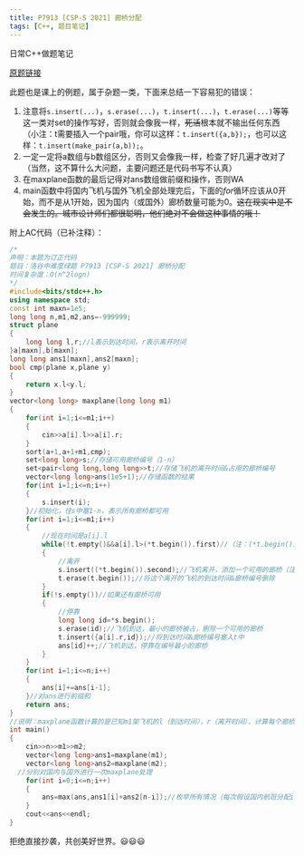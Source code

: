 ```yaml
---
title: P7913 [CSP-S 2021] 廊桥分配
tags: [C++, 题目笔记]
---
```

日常C++做题笔记

<!--more--->

[原题链接](https://www.luogu.com.cn/problem/P7913)

此题也是课上的例题，属于杂题一类，下面来总结一下容易犯的错误：

1. 注意将```s.insert(...)```，```s.erase(...)```，```t.insert(...)```，```t.erase(...)```等等这一类对set的操作写好，否则就会像我一样，~~死活~~根本就不输出任何东西（小注：t需要插入一个pair哦，你可以这样：```t.insert({a,b});```，也可以这样：```t.insert(make_pair(a,b));```。
2. 一定一定将a数组与b数组区分，否则又会像我一样，检查了好几遍才改对了（当然，这不算什么大问题，主要问题还是代码书写不认真）
3. 在maxplane函数的最后记得对ans数组做前缀和操作，否则WA
4. main函数中将国内飞机与国外飞机全部处理完后，下面的$for$循环应该从0开始，而不是从1开始，因为国内（或国外）廊桥数量可能为0。~~这在现实中是不会发生的。城市设计师们都很聪明，他们绝对不会做这种事情的哦！~~

附上AC代码（已补注释）：
```cpp
/*
声明：本题为订正代码 
题目：洛谷中难度绿题 P7913 [CSP-S 2021] 廊桥分配
时间复杂度：O(n^2logn)
*/ 
#include<bits/stdc++.h>
using namespace std;
const int maxn=1e5;
long long n,m1,m2,ans=-999999;
struct plane
{
	long long l,r;//l表示到达时间，r表示离开时间
}a[maxn],b[maxn];
long long ans1[maxn],ans2[maxn];
bool cmp(plane x,plane y)
{
	return x.l<y.l;
}
vector<long long> maxplane(long long m1)
{
	for(int i=1;i<=m1;i++)
	{
		cin>>a[i].l>>a[i].r;
	}
	sort(a+1,a+1+m1,cmp);
	set<long long>s;//存储可用廊桥编号（1-n） 
	set<pair<long long,long long>>t;//存储飞机的离开时间&占用的廊桥编号 
	vector<long long>ans(1e5+1);//存储函数的结果 
	for(int i=1;i<=n;i++)
	{
		s.insert(i);
	}//初始化，往s中塞1-n，表示所有廊桥都可用 
	for(int i=1;i<=m1;i++)
	{
		//现在时间是a[i].l
		while(!t.empty()&&a[i].l>(*t.begin()).first)//（注：(*t.begin()).first指的是离开的时间）
		{
			//离开 
			s.insert((*t.begin()).second);//飞机离开，添加一个可用的廊桥（注：(*t.begin()).second指的是占用的廊桥编号）
			t.erase(t.begin());//将这个离开的飞机的到达时间&廊桥编号删除 
		}
		if(!s.empty())//如果还有廊桥可用 
		{
			//停靠 
			long long id=*s.begin();
			s.erase(id);//飞机到达，最小的廊桥被占，删除一个可用的廊桥 
			t.insert({a[i].r,id});//将到达时间&廊桥编号塞入t中
			ans[id]++;//飞机到达，停靠在编号最小的廊桥
		}	
	}
	for(int i=1;i<=n;i++)
	{
		ans[i]+=ans[i-1];
	}//对ans进行前缀和 
	return ans;
}
//说明：maxplane函数计算的是已知m1架飞机的l（到达时间），r（离开时间），计算每个廊桥最多能停靠多少架飞机（不考虑国内与国外）
int main()
{
	cin>>n>>m1>>m2;
	vector<long long>ans1=maxplane(m1);
	vector<long long>ans2=maxplane(m2);
  //分别对国内与国外进行一次maxplane处理
	for(int i=0;i<=n;i++)
	{
		ans=max(ans,ans1[i]+ans2[n-i]);//枚举所有情况（每次假设国内航班分配i个廊桥，国际航班分配n-i个廊桥）ans打擂台取最大值即可
	}
	cout<<ans<<endl;
} 
```
拒绝直接抄袭，共创美好世界。:smiley::smiley::smiley:
